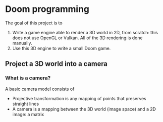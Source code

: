 # Doom programming

The goal of this project is to 

1. Write a game engine able to render a 3D world in 2D, from scratch: this does not use OpenGL or Vulkan. All of the 3D rendering is done manually.
2. Use this 3D engine to write a small Doom game.

## Project a 3D world into a camera

### What is a camera?

A basic camera model consists of 

* Projective transformation is any mapping of points that preserves straight lines
* A camera is a mapping between the 3D world (image space) and a 2D image: a matrix